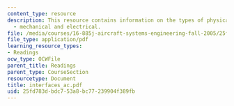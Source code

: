 ```yaml
---
content_type: resource
description: This resource contains information on the types of physical interfaces
  - mechanical and electrical.
file: /media/courses/16-885j-aircraft-systems-engineering-fall-2005/25fd783dbdc753a8bc77239904f389fb_interfaces_ac.pdf
file_type: application/pdf
learning_resource_types:
- Readings
ocw_type: OCWFile
parent_title: Readings
parent_type: CourseSection
resourcetype: Document
title: interfaces_ac.pdf
uid: 25fd783d-bdc7-53a8-bc77-239904f389fb
---
```

